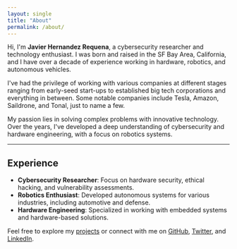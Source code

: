 ```yaml
---
layout: single
title: "About"
permalink: /about/
---
```


Hi, I'm **Javier Hernandez Requena**, a cybersecurity researcher and technology enthusiast. I was born and raised in the SF Bay Area, California, and I have over a decade of experience working in hardware, robotics, and autonomous vehicles.

I've had the privilege of working with various companies at different stages ranging from early-seed start-ups to established big tech corporations and everything in between. Some notable companies include Tesla, Amazon, Saildrone, and Tonal, just to name a few.

My passion lies in solving complex problems with innovative technology. Over the years, I've developed a deep understanding of cybersecurity and hardware engineering, with a focus on robotics systems.

---

## Experience

- **Cybersecurity Researcher**: Focus on hardware security, ethical hacking, and vulnerability assessments.
- **Robotics Enthusiast**: Developed autonomous systems for various industries, including automotive and defense.
- **Hardware Engineering**: Specialized in working with embedded systems and hardware-based solutions.

Feel free to explore my [projects](/projects/) or connect with me on [GitHub](https://github.com/javireqs), [Twitter](https://twitter.com/javireqs), and [LinkedIn](https://linkedin.com/in/javireqs).
